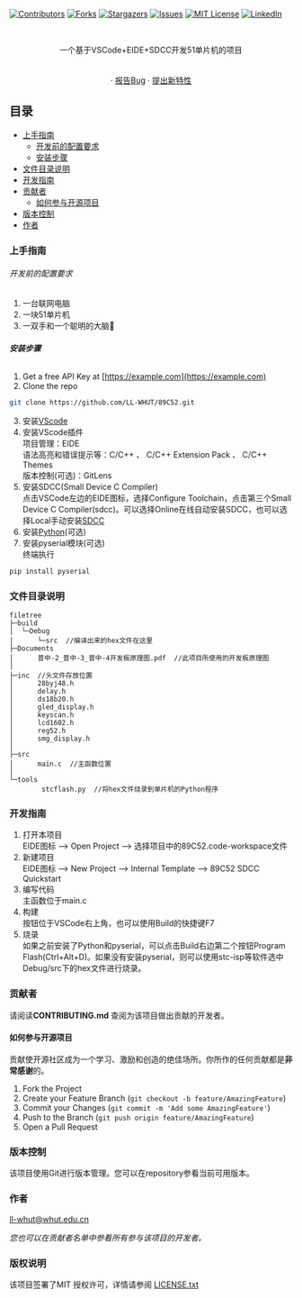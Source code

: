 
<!-- PROJECT SHIELDS -->

[![Contributors][contributors-shield]][contributors-url]
[![Forks][forks-shield]][forks-url]
[![Stargazers][stars-shield]][stars-url]
[![Issues][issues-shield]][issues-url]
[![MIT License][license-shield]][license-url]
[![LinkedIn][linkedin-shield]][linkedin-url]

<!-- PROJECT LOGO -->
<br />

  
  <p align="center">
    一个基于VSCode+EIDE+SDCC开发51单片机的项目
    <br />
<!--     <a href="https://github.com/LL-WHUT/89C52"><strong>探索本项目的文档 »</strong></a> -->
    <br />
    <br />
<!--     <a href="https://github.com/LL-WHUT/89C52">查看Demo</a> -->
    ·
    <a href="https://github.com/LL-WHUT/89C52/issues">报告Bug</a>
    ·
    <a href="https://github.com/LL-WHUT/89C52/issues">提出新特性</a>
  </p>

</p>

## 目录

- [上手指南](#上手指南)
  - [开发前的配置要求](#开发前的配置要求)
  - [安装步骤](#安装步骤)
- [文件目录说明](#文件目录说明)
- [开发指南](#开发指南)
- [贡献者](#贡献者)
  - [如何参与开源项目](#如何参与开源项目)
- [版本控制](#版本控制)
- [作者](#作者)

### 上手指南




###### 开发前的配置要求

1. 一台联网电脑
2. 一块51单片机
3. 一双手和一个聪明的大脑🧠
###### **安装步骤**

1. Get a free API Key at [https://example.com](https://example.com)
2. Clone the repo

```sh
git clone https://github.com/LL-WHUT/89C52.git
```
3. 安装<a href="https://code.visualstudio.com/">VScode</a> 
4. 安装VScode插件<br>项目管理：EIDE<br>语法高亮和错误提示等：C/C++ 、 C/C++ Extension Pack 、 C/C++ Themes<br>版本控制(可选)：GitLens
5. 安装SDCC(Small Device C Compiler)<br>点击VSCode左边的EIDE图标，选择Configure Toolchain，点击第三个Small Device C Compiler(sdcc)。可以选择Online在线自动安装SDCC，也可以选择Local手动安装<a href="https://sdcc.sourceforge.net/snap.php#Windows">SDCC</a>
6. 安装<a href="https://www.python.org/downloads/windows/">Python</a>(可选)
7. 安装pyserial模块(可选)<br>终端执行
```sh
pip install pyserial
```

### 文件目录说明

```
filetree 
├─build
│  └─Debug
│      └─src  //编译出来的hex文件在这里
├─Documents
│      普中-2_普中-3_普中-4开发板原理图.pdf  //此项目所使用的开发板原理图
│
├─inc  //头文件存放位置
│      28byj48.h
│      delay.h
│      ds18b20.h
│      gled_display.h
│      keyscan.h
│      lcd1602.h
│      reg52.h
│      smg_display.h
│
├─src
│      main.c  //主函数位置
│
└─tools
        stcflash.py  //将hex文件烧录到单片机的Python程序
```

### **开发指南**
1. 打开本项目<br>EIDE图标 --> Open Project --> 选择项目中的89C52.code-workspace文件
2. 新建项目<br>EIDE图标 --> New Project --> Internal Template --> 89C52 SDCC Quickstart
3. 编写代码<br>主函数位于main.c
4. 构建<br>按钮位于VSCode右上角，也可以使用Build的快捷键F7
5. 烧录<br>如果之前安装了Python和pyserial，可以点击Build右边第二个按钮Program Flash(Ctrl+Alt+D)。如果没有安装pyserial，则可以使用stc-isp等软件选中Debug/src下的hex文件进行烧录。



### 贡献者

请阅读**CONTRIBUTING.md** 查阅为该项目做出贡献的开发者。

#### 如何参与开源项目

贡献使开源社区成为一个学习、激励和创造的绝佳场所。你所作的任何贡献都是**非常感谢**的。


1. Fork the Project
2. Create your Feature Branch (`git checkout -b feature/AmazingFeature`)
3. Commit your Changes (`git commit -m 'Add some AmazingFeature'`)
4. Push to the Branch (`git push origin feature/AmazingFeature`)
5. Open a Pull Request



### 版本控制

该项目使用Git进行版本管理。您可以在repository参看当前可用版本。

### 作者

ll-whut@whut.edu.cn   

 *您也可以在贡献者名单中参看所有参与该项目的开发者。*

### 版权说明

该项目签署了MIT 授权许可，详情请参阅 [LICENSE.txt](https://github.com/LL-WHUT/89C52/blob/master/LICENSE.txt)


<!-- links -->
[your-project-path]:LL-WHUT/89C52
[contributors-shield]: https://img.shields.io/github/contributors/LL-WHUT/89C52.svg?style=flat-square
[contributors-url]: https://github.com/LL-WHUT/89C52/graphs/contributors
[forks-shield]: https://img.shields.io/github/forks/LL-WHUT/89C52.svg?style=flat-square
[forks-url]: https://github.com/LL-WHUT/89C52/network/members
[stars-shield]: https://img.shields.io/github/stars/LL-WHUT/89C52.svg?style=flat-square
[stars-url]: https://github.com/LL-WHUT/89C52/stargazers
[issues-shield]: https://img.shields.io/github/issues/LL-WHUT/89C52.svg?style=flat-square
[issues-url]: https://img.shields.io/github/issues/LL-WHUT/89C52.svg
[license-shield]: https://img.shields.io/github/license/LL-WHUT/89C52.svg?style=flat-square
[license-url]: https://github.com/LL-WHUT/89C52/blob/master/LICENSE.txt
[linkedin-shield]: https://img.shields.io/badge/-LinkedIn-black.svg?style=flat-square&logo=linkedin&colorB=555
[linkedin-url]: https://linkedin.com/in/shaojintian




